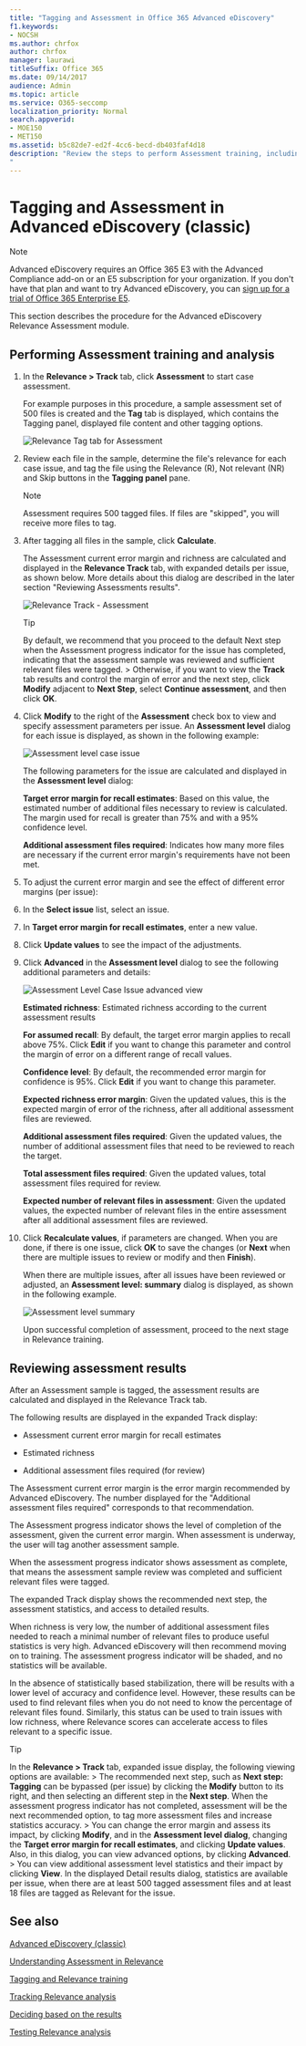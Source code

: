 ```yaml
---
title: "Tagging and Assessment in Office 365 Advanced eDiscovery"
f1.keywords:
- NOCSH
ms.author: chrfox
author: chrfox
manager: laurawi
titleSuffix: Office 365
ms.date: 09/14/2017
audience: Admin
ms.topic: article
ms.service: O365-seccomp
localization_priority: Normal
search.appverid: 
- MOE150
- MET150
ms.assetid: b5c82de7-ed2f-4cc6-becd-db403faf4d18
description: "Review the steps to perform Assessment training, including tagging files, and reviewing assessment results in Office 365 Advanced eDiscovery.
"
---
```


# Tagging and Assessment in Advanced eDiscovery (classic)

> [!NOTE]
> Advanced eDiscovery requires an Office 365 E3 with the Advanced Compliance add-on or an E5 subscription for your organization. If you don't have that plan and want to try Advanced eDiscovery, you can [sign up for a trial of Office 365 Enterprise E5](https://go.microsoft.com/fwlink/p/?LinkID=698279). 
  
This section describes the procedure for the Advanced eDiscovery Relevance Assessment module. 
  
## Performing Assessment training and analysis

1. In the **Relevance \> Track** tab, click **Assessment** to start case assessment. 
    
    For example purposes in this procedure, a sample assessment set of 500 files is created and the **Tag** tab is displayed, which contains the Tagging panel, displayed file content and other tagging options. 
    
    ![Relevance Tag tab for Assessment](../media/c8acf891-b1cd-4344-816c-eabb8cbbe742.png)
  
2. Review each file in the sample, determine the file's relevance for each case issue, and tag the file using the Relevance (R), Not relevant (NR) and Skip buttons in the **Tagging panel** pane. 
    
    > [!NOTE]
    >  Assessment requires 500 tagged files. If files are "skipped", you will receive more files to tag. 
  
3. After tagging all files in the sample, click **Calculate**. 
    
    The Assessment current error margin and richness are calculated and displayed in the **Relevance Track** tab, with expanded details per issue, as shown below. More details about this dialog are described in the later section "Reviewing Assessments results". 
    
    ![Relevance Track - Assessment](../media/da911ba5-8678-40d6-9ad5-fd0b058355c1.png)
  
    > [!TIP]
    > By default, we recommend that you proceed to the default Next step when the Assessment progress indicator for the issue has completed, indicating that the assessment sample was reviewed and sufficient relevant files were tagged. > Otherwise, if you want to view the **Track** tab results and control the margin of error and the next step, click **Modify** adjacent to **Next Step**, select **Continue assessment**, and then click **OK**. 
  
1. Click **Modify** to the right of the **Assessment** check box to view and specify assessment parameters per issue. An **Assessment level** dialog for each issue is displayed, as shown in the following example: 
    
    ![Assessment level case issue](../media/b7113fef-d125-4617-ae1b-c9eb0bf79aec.png)
  
    The following parameters for the issue are calculated and displayed in the **Assessment level** dialog: 
    
    **Target error margin for recall estimates**: Based on this value, the estimated number of additional files necessary to review is calculated. The margin used for recall is greater than 75% and with a 95% confidence level. 
    
    **Additional assessment files required**: Indicates how many more files are necessary if the current error margin's requirements have not been met. 
    
2. To adjust the current error margin and see the effect of different error margins (per issue):
    
1. In the **Select issue** list, select an issue. 
    
2. In **Target error margin for recall estimates**, enter a new value.
    
3. Click **Update values** to see the impact of the adjustments. 
    
3. Click **Advanced** in the **Assessment level** dialog to see the following additional parameters and details: 
    
    ![Assessment Level Case Issue advanced view](../media/577d7e0e-95df-48c2-9dec-bdeab5e801d8.png)
  
    **Estimated richness**: Estimated richness according to the current assessment results
    
    **For assumed recall**: By default, the target error margin applies to recall above 75%. Click **Edit** if you want to change this parameter and control the margin of error on a different range of recall values. 
    
    **Confidence level**: By default, the recommended error margin for confidence is 95%. Click **Edit** if you want to change this parameter. 
    
    **Expected richness error margin**: Given the updated values, this is the expected margin of error of the richness, after all additional assessment files are reviewed.
    
    **Additional assessment files required**: Given the updated values, the number of additional assessment files that need to be reviewed to reach the target.
    
    **Total assessment files required**: Given the updated values, total assessment files required for review.
    
    **Expected number of relevant files in assessment**: Given the updated values, the expected number of relevant files in the entire assessment after all additional assessment files are reviewed.
    
4. Click **Recalculate values**, if parameters are changed. When you are done, if there is one issue, click **OK** to save the changes (or **Next** when there are multiple issues to review or modify and then **Finish**). 
    
    When there are multiple issues, after all issues have been reviewed or adjusted, an **Assessment level: summary** dialog is displayed, as shown in the following example. 
    
    ![Assessment level summary](../media/4997b46d-10a5-4abc-b3b2-7b75a370eb9e.png)
  
    Upon successful completion of assessment, proceed to the next stage in Relevance training.
    
## Reviewing assessment results

After an Assessment sample is tagged, the assessment results are calculated and displayed in the Relevance Track tab.
  
The following results are displayed in the expanded Track display: 
  
- Assessment current error margin for recall estimates
    
- Estimated richness
    
- Additional assessment files required (for review)
    
The Assessment current error margin is the error margin recommended by Advanced eDiscovery. The number displayed for the "Additional assessment files required" corresponds to that recommendation.
  
The Assessment progress indicator shows the level of completion of the assessment, given the current error margin. When assessment is underway, the user will tag another assessment sample.
  
When the assessment progress indicator shows assessment as complete, that means the assessment sample review was completed and sufficient relevant files were tagged. 
  
The expanded Track display shows the recommended next step, the assessment statistics, and access to detailed results.
  
When richness is very low, the number of additional assessment files needed to reach a minimal number of relevant files to produce useful statistics is very high. Advanced eDiscovery will then recommend moving on to training. The assessment progress indicator will be shaded, and no statistics will be available. 
  
In the absence of statistically based stabilization, there will be results with a lower level of accuracy and confidence level. However, these results can be used to find relevant files when you do not need to know the percentage of relevant files found. Similarly, this status can be used to train issues with low richness, where Relevance scores can accelerate access to files relevant to a specific issue.
  
> [!TIP]
> In the **Relevance \> Track** tab, expanded issue display, the following viewing options are available: > The recommended next step, such as **Next step: Tagging** can be bypassed (per issue) by clicking the **Modify** button to its right, and then selecting an different step in the **Next step**. When the assessment progress indicator has not completed, assessment will be the next recommended option, to tag more assessment files and increase statistics accuracy. > You can change the error margin and assess its impact, by clicking **Modify**, and in the **Assessment level dialog**, changing the **Target error margin for recall estimates**, and clicking **Update values**. Also, in this dialog, you can view advanced options, by clicking **Advanced**. > You can view additional assessment level statistics and their impact by clicking **View**. In the displayed Detail results dialog, statistics are available per issue, when there are at least 500 tagged assessment files and at least 18 files are tagged as Relevant for the issue. 
  
## See also

[Advanced eDiscovery (classic)](office-365-advanced-ediscovery.md)
  
[Understanding Assessment in Relevance](assessment-in-relevance-in-advanced-ediscovery.md)
  
[Tagging and Relevance training](tagging-and-relevance-training-in-advanced-ediscovery.md)
  
[Tracking Relevance analysis](track-relevance-analysis-in-advanced-ediscovery.md)
  
[Deciding based on the results](decision-based-on-the-results-in-advanced-ediscovery.md)
  
[Testing Relevance analysis](test-relevance-analysis-in-advanced-ediscovery.md)

